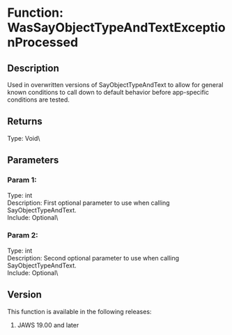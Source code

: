 # Function: WasSayObjectTypeAndTextExceptionProcessed

## Description

Used in overwritten versions of SayObjectTypeAndText to allow for
general known conditions to call down to default behavior before
app-specific conditions are tested.

## Returns

Type: Void\

## Parameters

### Param 1:

Type: int\
Description: First optional parameter to use when calling
SayObjectTypeAndText.\
Include: Optional\

### Param 2:

Type: int\
Description: Second optional parameter to use when calling
SayObjectTypeAndText.\
Include: Optional\

## Version

This function is available in the following releases:

1.  JAWS 19.00 and later
